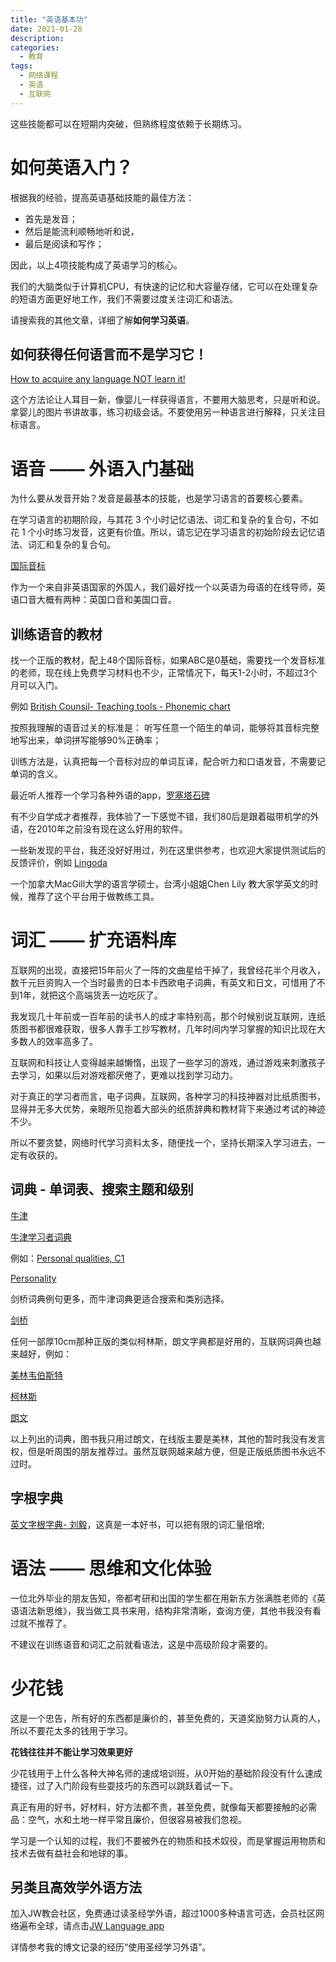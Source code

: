 ```yaml
---
title: "英语基本功"
date: 2021-01-28
description:
categories:
  - 教育
tags:
  - 网络课程
  - 英语
  - 互联网
---
```


这些技能都可以在短期内突破，但熟练程度依赖于长期练习。

# 如何英语入门？

根据我的经验，提高英语基础技能的最佳方法：

- 首先是发音；
- 然后是能流利顺畅地听和说，
- 最后是阅读和写作；

因此，以上4项技能构成了英语学习的核心。

我们的大脑类似于计算机CPU，有快速的记忆和大容量存储，它可以在处理复杂的短语方面更好地工作，我们不需要过度关注词汇和语法。

请搜索我的其他文章，详细了解**如何学习英语**。

## 如何获得任何语言而不是学习它！

[How to acquire any language NOT learn it!](https://youtu.be/illApgaLgGA)

这个方法论让人耳目一新，像婴儿一样获得语言，不要用大脑思考，只是听和说。拿婴儿的图片书讲故事，练习初级会话。不要使用另一种语言进行解释，只关注目标语言。


# 语音 —— 外语入门基础

为什么要从发音开始？发音是最基本的技能，也是学习语言的首要核心要素。 

在学习语言的初期阶段，与其花 3 个小时记忆语法、词汇和复杂的复合句，不如花 1 个小时练习发音，这更有价值。所以，请忘记在学习语言的初始阶段去记忆语法、词汇和复杂的复合句。

[国际音标](http://www.antimoon.com/how/pronunc-soundsipa.htm)

作为一个来自非英语国家的外国人，我们最好找一个以英语为母语的在线导师，英语口音大概有两种：英国口音和美国口音。

## 训练语音的教材

找一个正版的教材，配上48个国际音标，如果ABC是0基础，需要找一个发音标准的老师，现在线上免费学习材料也不少，正常情况下，每天1-2小时，不超过3个月可以入门。

例如 [British Counsil- Teaching tools - Phonemic chart](https://www.teachingenglish.org.uk/article/phonemic-chart?_ga=2.144253493.1487505190.1624905834-802768551.1624905834)

按照我理解的语音过关的标准是： 听写任意一个陌生的单词，能够将其音标完整地写出来，单词拼写能够90%正确率；

训练方法是，认真把每一个音标对应的单词互译，配合听力和口语发音，不需要记单词的含义。

最近听人推荐一个学习各种外语的app，[罗塞塔石碑](https://www.rosettastone.com)

有不少自学成才者推荐，我体验了一下感觉不错，我们80后是跟着磁带机学的外语，在2010年之前没有现在这么好用的软件。

一些新发现的平台，我还没好好用过，列在这里供参考，也欢迎大家提供测试后的反馈评价，例如 [Lingoda](https://www.lingoda.com/en/)

一个加拿大MacGill大学的语言学硕士，台湾小姐姐Chen Lily 教大家学英文的时候，推荐了这个平台用于做教练工具。



# 词汇 —— 扩充语料库

互联网的出现，直接把15年前火了一阵的文曲星给干掉了，我曾经花半个月收入，数千元巨资购入一个当时最贵的日本卡西欧电子词典，有英文和日文，可惜用了不到1年，就把这个高端货丢一边吃灰了。

我发现几十年前或一百年前的读书人的成才率特别高，那个时候别说互联网，连纸质图书都很难获取，很多人靠手工抄写教材，几年时间内学习掌握的知识比现在大多数人的效率高多了。

互联网和科技让人变得越来越懒惰，出现了一些学习的游戏，通过游戏来刺激孩子去学习，如果以后对游戏都厌倦了，更难以找到学习动力。

对于真正的学习者而言，电子词典，互联网，各种学习的科技神器对比纸质图书，显得并无多大优势，亲眼所见抱着大部头的纸质辞典和教材背下来通过考试的神迹不少。

所以不要贪婪，网络时代学习资料太多，随便找一个，坚持长期深入学习进去，一定有收获的。

## 词典 - 单词表、搜索主题和级别

[牛津](https://www.oed.com)

[牛津学习者词典](https://www.oxfordlearnersdictionaries.com/topic/)

例如：[Personal qualities, C1](https://www.oxfordlearnersdictionaries.com/topic/personal-qualities?level=c1)

[Personality](https://dictionary.cambridge.org/dictionary/english/personality)

剑桥词典例句更多，而牛津词典更适合搜索和类别选择。

[剑桥](https://dictionary.cambridge.org)

任何一部厚10cm那种正版的类似柯林斯，朗文字典都是好用的，互联网词典也越来越好，例如：

[美林韦伯斯特](https://www.merriam-webster.com)

[柯林斯](https://www.collinsdictionary.com)

[朗文](https://www.ldoceonline.com)

以上列出的词典，图书我只用过朗文，在线版主要是美林，其他的暂时我没有发言权，但是听周围的朋友推荐过。虽然互联网越来越方便，但是正版纸质图书永远不过时。

## 字根字典

[英文字根字典- 刘毅](https://www.dushu.com/book/12666923/)，这真是一本好书，可以把有限的词汇量倍增;

# 语法 —— 思维和文化体验

一位北外毕业的朋友告知，帝都考研和出国的学生都在用新东方张满胜老师的《英语语法新思维》，我当做工具书来用，结构非常清晰，查询方便，其他书我没有看过就不推荐了。

不建议在训练语音和词汇之前就看语法，这是中高级阶段才需要的。


# **少花钱**

这是一个忠告，所有好的东西都是廉价的，甚至免费的，天道奖励努力认真的人，所以不要花太多的钱用于学习。

**花钱往往并不能让学习效果更好**

少花钱用于上什么各种大神名师的速成培训班，从0开始的基础阶段没有什么速成捷径，过了入门阶段有些耍技巧的东西可以跳跃着试一下。

真正有用的好书，好材料，好方法都不贵，甚至免费，就像每天都要接触的必需品：空气，水和土地一样平常且廉价，但很容易被我们忽视。

学习是一个认知的过程，我们不要被外在的物质和技术奴役，而是掌握运用物质和技术去做有益社会和地球的事。

## 另类且高效学外语方法
加入JW教会社区，免费通过读圣经学外语，超过1000多种语言可选，会员社区网络遍布全球，请点击[JW Language app](https://www.jw.org/cmn-hans/线上说明/jw-language/JW-Language应用程序影片/)

详情参考我的博文记录的经历“使用圣经学习外语”。